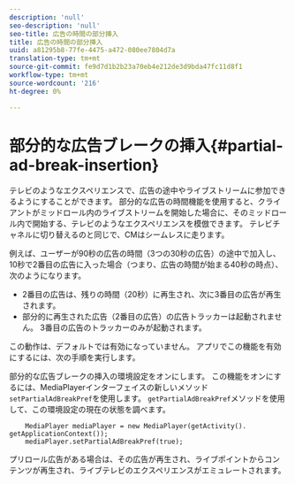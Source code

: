 ```yaml
---
description: 'null'
seo-description: 'null'
seo-title: 広告の時間の部分挿入
title: 広告の時間の部分挿入
uuid: a81295b8-77fe-4475-a472-080ee7804d7a
translation-type: tm+mt
source-git-commit: fe9d7d1b2b23a70eb4e212de3d9bda47fc11d8f1
workflow-type: tm+mt
source-wordcount: '216'
ht-degree: 0%

---
```



# 部分的な広告ブレークの挿入{#partial-ad-break-insertion}

テレビのようなエクスペリエンスで、広告の途中やライブストリームに参加できるようにすることができます。 部分的な広告の時間機能を使用すると、クライアントがミッドロール内のライブストリームを開始した場合に、そのミッドロール内で開始する、テレビのようなエクスペリエンスを模倣できます。 テレビチャネルに切り替えるのと同じで、CMはシームレスに走ります。

例えば、ユーザーが90秒の広告の時間（3つの30秒の広告）の途中で加入し、10秒で2番目の広告に入った場合（つまり、広告の時間が始まる40秒の時点）、次のようになります。

* 2番目の広告は、残りの時間（20秒）に再生され、次に3番目の広告が再生されます。
* 部分的に再生された広告（2番目の広告）の広告トラッカーは起動されません。 3番目の広告のトラッカーのみが起動されます。

この動作は、デフォルトでは有効になっていません。 アプリでこの機能を有効にするには、次の手順を実行します。

部分的な広告ブレークの挿入の環境設定をオンにします。 この機能をオンにするには、MediaPlayerインターフェイスの新しいメソッド`setPartialAdBreakPref`を使用します。 `getPartialAdBreakPref`メソッドを使用して、この環境設定の現在の状態を調べます。

```
    MediaPlayer mediaPlayer = new MediaPlayer(getActivity(). getApplicationContext()); 
    mediaPlayer.setPartialAdBreakPref(true);
```

プリロール広告がある場合は、その広告が再生され、ライブポイントからコンテンツが再生され、ライブテレビのエクスペリエンスがエミュレートされます。

